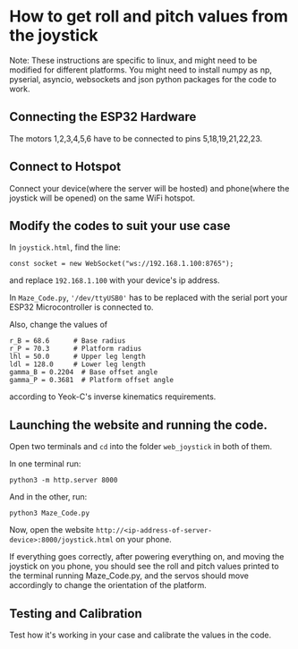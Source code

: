# How to get roll and pitch values from the joystick

Note: These instructions are specific to linux, and might need to be modified for different platforms. You might need to install numpy as np, pyserial, asyncio, websockets and json python packages for the code to work.

## Connecting the ESP32 Hardware

The motors 1,2,3,4,5,6 have to be connected to pins 5,18,19,21,22,23.

## Connect to Hotspot

Connect your device(where the server will be hosted) and phone(where the joystick will be opened) on the same WiFi hotspot.

## Modify the codes to suit your use case

In ```joystick.html```, find the line:

```javascript:
const socket = new WebSocket("ws://192.168.1.100:8765");
```

and replace ```192.168.1.100``` with your device's ip address.

In ```Maze_Code.py```, ```'/dev/ttyUSB0'``` has to be replaced with the serial port your ESP32 Microcontroller is connected to.

Also, change the values of
```python:
r_B = 68.6      # Base radius
r_P = 70.3      # Platform radius
lhl = 50.0      # Upper leg length
ldl = 128.0     # Lower leg length
gamma_B = 0.2204  # Base offset angle
gamma_P = 0.3681  # Platform offset angle
```
according to Yeok-C's inverse kinematics requirements.

## Launching the website and running the code.

Open two terminals and ```cd``` into the folder ```web_joystick``` in both of them.

In one terminal run:
```bash:
python3 -m http.server 8000
```
And in the other, run:
```bash:
python3 Maze_Code.py
```
Now, open the website ```http://<ip-address-of-server-device>:8000/joystick.html``` on your phone.

If everything goes correctly, after powering everything on, and moving the joystick on you phone, you should see the roll and pitch values printed to the terminal running Maze_Code.py, and the servos should move accordingly to change the orientation of the platform.

## Testing and Calibration

Test how it's working in your case and calibrate the values in the code.
